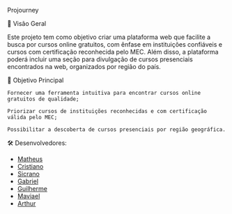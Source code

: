 Projourney

📌 Visão Geral

Este projeto tem como objetivo criar uma plataforma web que facilite a busca por cursos online gratuitos, com ênfase em instituições confiáveis e cursos com certificação reconhecida pelo MEC. Além disso, a plataforma poderá incluir uma seção para divulgação de cursos presenciais encontrados na web, organizados por região do país.

🎯 Objetivo Principal

    Fornecer uma ferramenta intuitiva para encontrar cursos online gratuitos de qualidade;

    Priorizar cursos de instituições reconhecidas e com certificação válida pelo MEC;

    Possibilitar a descoberta de cursos presenciais por região geográfica.

🛠 Desenvolvedores:

 * [Matheus](https://github.com/MLangendolf)
 * [Cristiano](https://github.com/Criswxyz)
 * [Sicrano](https://github.com/lilialnas)
* [Gabriel](https://github.com/gabrielsaruba)
* [Guilherme](https://github.com/BalaZxx)
* [Maviael](https://github.com/MaviMelo)
* [Arthur](https://github.com/apmrnh)
